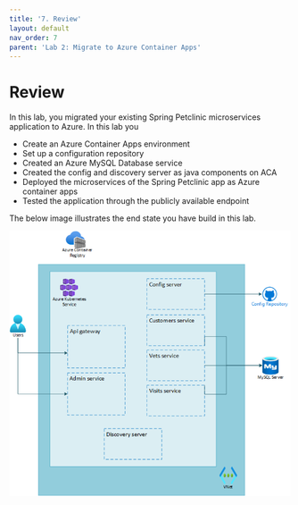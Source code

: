 ```yaml
---
title: '7. Review'
layout: default
nav_order: 7
parent: 'Lab 2: Migrate to Azure Container Apps'
---
```


# Review

In this lab, you migrated your existing Spring Petclinic microservices application to Azure. In this lab you

- Create an Azure Container Apps environment
- Set up a configuration repository
- Created an Azure MySQL Database service
- Created the config and discovery server as java components on ACA
- Deployed the microservices of the Spring Petclinic app as Azure container apps
- Tested the application through the publicly available endpoint

The below image illustrates the end state you have build in this lab.

![lab 2 overview](../../images/lab2.png)
